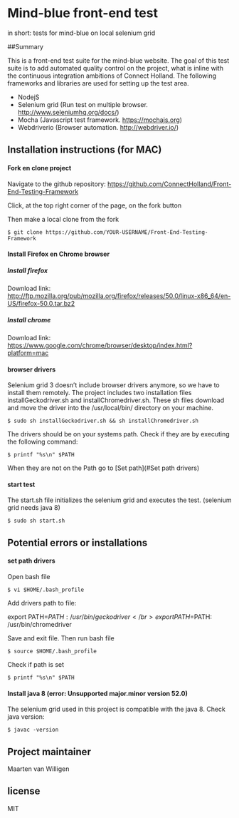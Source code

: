 # Mind-blue front-end test
in short: tests for mind-blue on local selenium grid

##Summary

This is a front-end test suite for the mind-blue website. The goal of this test suite is to add automated quality control on the project, what is inline with the continuous integration ambitions of Connect Holland. The following frameworks and libraries are used for setting up the test area.  

- NodejS 
- Selenium grid (Run test on multiple browser. http://www.seleniumhq.org/docs/) 
- Mocha (Javascript test framework. https://mochajs.org) 
- Webdriverio (Browser automation. http://webdriver.io/)

## Installation instructions (for MAC)

#### Fork en clone project
Navigate to the github repository: https://github.com/ConnectHolland/Front-End-Testing-Framework

Click, at the top right corner of the page, on the fork button

Then make a local clone from the fork

``` command
$ git clone https://github.com/YOUR-USERNAME/Front-End-Testing-Framework
```

#### Install Firefox en Chrome browser

##### Install firefox

Download link: 
http://ftp.mozilla.org/pub/mozilla.org/firefox/releases/50.0/linux-x86_64/en-US/firefox-50.0.tar.bz2

##### Install chrome 

Download link: https://www.google.com/chrome/browser/desktop/index.html?platform=mac

#### browser drivers

Selenium grid 3 doesn’t include browser drivers anymore, so we have to install them remotely. The project includes two installation files installGeckodriver.sh and installChromedriver.sh. These sh files download and move the driver into the /usr/local/bin/ directory on your machine. 

``` command
$ sudo sh installGeckodriver.sh && sh installChromedriver.sh
```
The drivers should be on your systems path. Check if they are by executing the following command: 

``` command
$ printf "%s\n" $PATH
```
When they are not on the Path go to [Set path](#Set path drivers)

#### start test
The start.sh file initializes the selenium grid and executes the test. (selenium grid needs java 8) 

``` command
$ sudo sh start.sh
```
## Potential errors or installations

#### set path drivers

Open bash file 

``` command
$ vi $HOME/.bash_profile
```
Add drivers path to file:

export PATH=$PATH: /usr/bin/geckodriver </br>
export PATH=$PATH: /usr/bin/chromedriver

Save and exit file. Then run bash file

``` command
$ source $HOME/.bash_profile
```

Check if path is set

``` command
$ printf "%s\n" $PATH
```

#### Install java 8 (error: Unsupported major.minor version 52.0)

The selenium grid used in this project is compatible with the java 8. Check java version:

``` command
$ javac -version
```

## Project maintainer

Maarten van Willigen

## license

MIT


